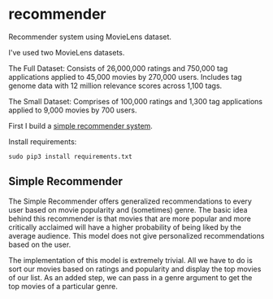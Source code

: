# recommender
Recommender system using MovieLens dataset.

I've used two MovieLens datasets.

The Full Dataset: Consists of 26,000,000 ratings and 750,000 tag applications applied to 45,000 movies by 270,000 users. Includes tag genome data with 12 million relevance scores across 1,100 tags.

The Small Dataset: Comprises of 100,000 ratings and 1,300 tag applications applied to 9,000 movies by 700 users.

First I build a [simple recommender system](simple.py).

Install requirements:
```shell
sudo pip3 install requirements.txt
```

## Simple Recommender

The Simple Recommender offers generalized recommendations to every user based on movie popularity and (sometimes) genre. The basic idea behind this recommender is that movies that are more popular and more critically acclaimed will have a higher probability of being liked by the average audience. This model does not give personalized recommendations based on the user.

The implementation of this model is extremely trivial. All we have to do is sort our movies based on ratings and popularity and display the top movies of our list. As an added step, we can pass in a genre argument to get the top movies of a particular genre.
